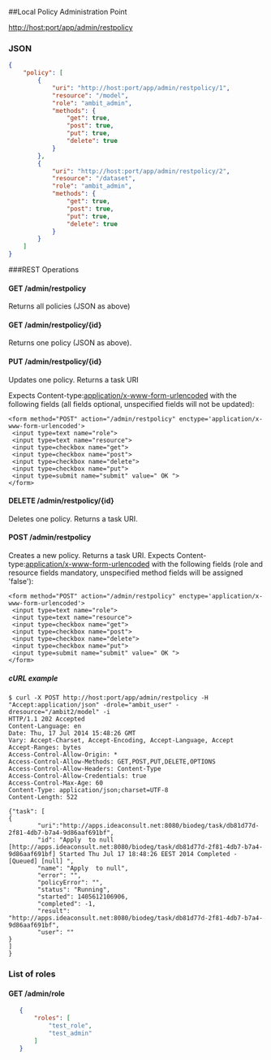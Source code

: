 ##Local Policy Administration Point

   [http://host:port/app/admin/restpolicy](http://host:port/app/admin/restpolicy)

### JSON

````json
{
    "policy": [
        {
            "uri": "http://host:port/app/admin/restpolicy/1",
            "resource": "/model",
            "role": "ambit_admin",
            "methods": {
                "get": true,
                "post": true,
                "put": true,
                "delete": true
            }
        },
        {
            "uri": "http://host:port/app/admin/restpolicy/2",
            "resource": "/dataset",
            "role": "ambit_admin",
            "methods": {
                "get": true,
                "post": true,
                "put": true,
                "delete": true
            }
        }
    ]
}
````

###REST Operations

#### GET /admin/restpolicy 
Returns all policies (JSON as above)

#### GET /admin/restpolicy/{id}
Returns one policy (JSON as above).

#### PUT /admin/restpolicy/{id}
Updates one policy.  Returns a task URI

Expects Content-type:[application/x-www-form-urlencoded](http://www.w3.org/TR/html401/interact/forms.html#h-17.13.4.1) with the following fields (all fields optional, unspecified fields will not be updated):

````
<form method="POST" action="/admin/restpolicy" enctype='application/x-www-form-urlencoded'>
 <input type=text name="role">
 <input type=text name="resource">
 <input type=checkbox name="get">
 <input type=checkbox name="post">
 <input type=checkbox name="delete">
 <input type=checkbox name="put">
 <input type=submit name="submit" value=" OK ">
</form>
````

#### DELETE /admin/restpolicy/{id}
Deletes one policy.  Returns a task URI.

#### POST /admin/restpolicy
Creates a new policy. Returns a task URI.
Expects Content-type:[application/x-www-form-urlencoded](http://www.w3.org/TR/html401/interact/forms.html#h-17.13.4.1) with the following fields (role and resource fields mandatory, unspecified method fields will be assigned 'false'):

````
<form method="POST" action="/admin/restpolicy" enctype='application/x-www-form-urlencoded'>
 <input type=text name="role">
 <input type=text name="resource">
 <input type=checkbox name="get">
 <input type=checkbox name="post">
 <input type=checkbox name="delete">
 <input type=checkbox name="put">
 <input type=submit name="submit" value=" OK ">
</form>
````

##### cURL example

````
$ curl -X POST http://host:port/app/admin/restpolicy -H "Accept:application/json" -drole="ambit_user" -dresource="/ambit2/model" -i
HTTP/1.1 202 Accepted
Content-Language: en
Date: Thu, 17 Jul 2014 15:48:26 GMT
Vary: Accept-Charset, Accept-Encoding, Accept-Language, Accept
Accept-Ranges: bytes
Access-Control-Allow-Origin: *
Access-Control-Allow-Methods: GET,POST,PUT,DELETE,OPTIONS
Access-Control-Allow-Headers: Content-Type
Access-Control-Allow-Credentials: true
Access-Control-Max-Age: 60
Content-Type: application/json;charset=UTF-8
Content-Length: 522

{"task": [
{
        "uri":"http://apps.ideaconsult.net:8080/biodeg/task/db81d77d-2f81-4db7-b7a4-9d86aaf691bf",
        "id": "Apply  to null [http://apps.ideaconsult.net:8080/biodeg/task/db81d77d-2f81-4db7-b7a4-9d86aaf691bf] Started Thu Jul 17 18:48:26 EEST 2014 Completed - [Queued] [null] ",
        "name": "Apply  to null",
        "error": "",
        "policyError": "",
        "status": "Running",
        "started": 1405612106906,
        "completed": -1,
        "result": "http://apps.ideaconsult.net:8080/biodeg/task/db81d77d-2f81-4db7-b7a4-9d86aaf691bf",
        "user": ""
}
]
}

````


### List of roles

#### GET /admin/role

````json
   {
       "roles": [
           "test_role",
           "test_admin"
       ]
   }
````
